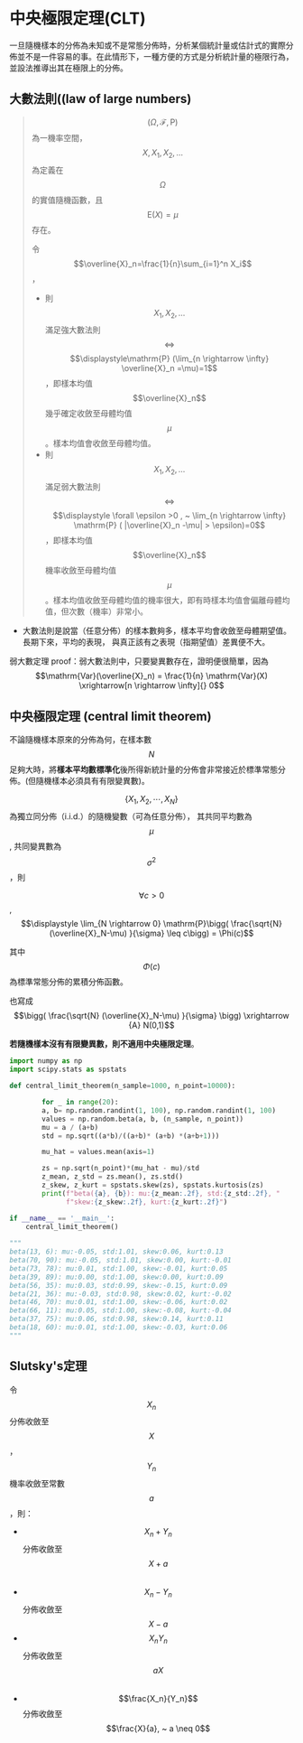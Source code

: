 # 中央極限定理(CLT)

一旦隨機樣本的分佈為未知或不是常態分佈時，分析某個統計量或估計式的實際分佈並不是一件容易的事。在此情形下，一種方便的方式是分析統計量的極限行為，並設法推導出其在極限上的分佈。

## 大數法則((law of large numbers)

> $$(\Omega, \mathcal{F}, \mathrm{P})$$為一機率空間，$$X, X_1, X_2, \ldots$$為定義在$$\Omega$$的實值隨機函數，且$$\mathrm{E}(X)=\mu$$存在。
>
> 令$$\overline{X}_n=\frac{1}{n}\sum_{i=1}^n X_i$$，
>
> * &#x20;則$$X_1,X_2, \ldots$$滿足強大數法則 $$\Leftrightarrow$$$$\displaystyle\mathrm{P} (\lim_{n \rightarrow \infty} \overline{X}_n =\mu)=1$$，即樣本均值$$\overline{X}_n$$幾乎確定收斂至母體均值$$\mu$$。樣本均值會收斂至母體均值。
> * &#x20;則$$X_1,X_2, \ldots$$滿足弱大數法則 $$\Leftrightarrow$$$$\displaystyle \forall \epsilon >0 , ~ \lim_{n \rightarrow \infty} \mathrm{P} ( |\overline{X}_n -\mu| > \epsilon)=0$$，即樣本均值$$\overline{X}_n$$機率收斂至母體均值$$\mu$$。樣本均值收斂至母體均值的機率很大，即有時樣本均值會偏離母體均值，但次數（機率）非常小。

* 大數法則是說當（任意分佈）的樣本數夠多，樣本平均會收斂至母體期望值。長期下來，平均的表現， 與真正該有之表現（指期望值）差異便不大。

弱大數定理 proof：弱大數法則中，只要變異數存在，證明便很簡單，因為$$\mathrm{Var}(\overline{X}_n) = \frac{1}{n} \mathrm{Var}(X)  \xrightarrow[n \rightarrow \infty]{} 0$$

## 中央極限定理 (central limit theorem)&#x20;

不論隨機樣本原來的分佈為何，在樣本數$$N$$足夠大時，將**樣本平均數標準化**後所得新統計量的分佈會非常接近於標準常態分佈。(但隨機樣本必須具有有限變異數)。

$$\{X_1,X_2,⋯,X_N \}$$為獨立同分佈（i.i.d.）的隨機變數（可為任意分佈）， 其共同平均數為$$\mu$$,  共同變異數為$$\sigma^2$$，則

$$\forall c > 0$$, $$\displaystyle \lim_{N \rightarrow 0} \mathrm{P}\bigg( \frac{\sqrt{N} (\overline{X}_N-\mu) }{\sigma} \leq c\bigg) = \Phi(c)$$

其中$$\Phi(c)$$為標準常態分佈的累積分佈函數。

也寫成 $$\bigg( \frac{\sqrt{N} (\overline{X}_N-\mu) }{\sigma} \bigg) \xrightarrow {A} N(0,1)$$

**若隨機樣本沒有有限變異數，則不適用中央極限定理**。&#x20;



```python
import numpy as np
import scipy.stats as spstats

def central_limit_theorem(n_sample=1000, n_point=10000):

        for _ in range(20):
        a, b= np.random.randint(1, 100), np.random.randint(1, 100)
        values = np.random.beta(a, b, (n_sample, n_point))
        mu = a / (a+b)
        std = np.sqrt((a*b)/((a+b)* (a+b) *(a+b+1)))

        mu_hat = values.mean(axis=1)

        zs = np.sqrt(n_point)*(mu_hat - mu)/std
        z_mean, z_std = zs.mean(), zs.std()
        z_skew, z_kurt = spstats.skew(zs), spstats.kurtosis(zs)
        print(f"beta({a}, {b}): mu:{z_mean:.2f}, std:{z_std:.2f}, "
              f"skew:{z_skew:.2f}, kurt:{z_kurt:.2f}")

if __name__ == '__main__':
    central_limit_theorem()
    
"""
beta(13, 6): mu:-0.05, std:1.01, skew:0.06, kurt:0.13
beta(70, 90): mu:-0.05, std:1.01, skew:0.00, kurt:-0.01
beta(73, 78): mu:0.01, std:1.00, skew:-0.01, kurt:0.05
beta(39, 89): mu:0.00, std:1.00, skew:0.00, kurt:0.09
beta(56, 35): mu:0.03, std:0.99, skew:-0.15, kurt:0.09
beta(21, 36): mu:-0.03, std:0.98, skew:0.02, kurt:-0.02
beta(46, 70): mu:0.01, std:1.00, skew:-0.06, kurt:0.02
beta(66, 11): mu:0.05, std:1.00, skew:-0.08, kurt:-0.04
beta(37, 75): mu:0.06, std:0.98, skew:0.14, kurt:0.11
beta(18, 60): mu:0.01, std:1.00, skew:-0.03, kurt:0.06
"""
```

## Slutsky's定理

令$$X_n$$分佈收斂至$$X$$，$$Y_n$$機率收斂至常數$$a$$，則：

* $$X_n +Y_n$$分佈收斂至$$X+a$$​
* $$X_n -Y_n$$分佈收斂至$$X-a$$
* $$X_n Y_n$$​分佈收斂至$$aX$$​
* $$\frac{X_n}{Y_n}$$分佈收斂至$$\frac{X}{a}, ~ a \neq 0$$
